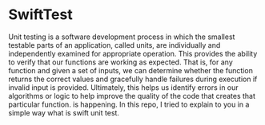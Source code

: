 # SwiftTest
Unit testing is a software development process in which the smallest testable parts of an application, called units, are individually and independently examined for appropriate operation. This provides the ability to verify that our functions are working as expected. That is, for any function and given a set of inputs, we can determine whether the function returns the correct values and gracefully handle failures during execution if invalid input is provided. Ultimately, this helps us identify errors in our algorithms or logic to help improve the quality of the code that creates that particular function. is happening. In this repo, I tried to explain to you in a simple way what is swift unit test.
